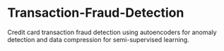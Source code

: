 # Transaction-Fraud-Detection
Credit card transaction fraud detection using autoencoders for anomaly detection and data compression for semi-supervised learning.
